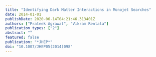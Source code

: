 ```yaml
---
title: "Identifying Dark Matter Interactions in Monojet Searches"
date: 2014-01-01
publishDate: 2020-06-14T04:21:46.313401Z
authors: ["Prateek Agrawal", "Vikram Rentala"]
publication_types: ["2"]
abstract: ""
featured: false
publication: "*JHEP*"
doi: "10.1007/JHEP05(2014)098"
---
```


